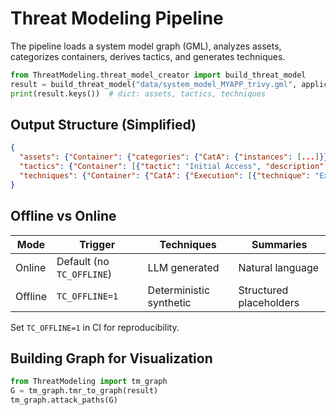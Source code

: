 # Threat Modeling Pipeline

The pipeline loads a system model graph (GML), analyzes assets, categorizes containers, derives tactics, and generates techniques.

```python
from ThreatModeling.threat_model_creator import build_threat_model
result = build_threat_model("data/system_model_MYAPP_trivy.gml", application="MYAPP", write_results=False)
print(result.keys())  # dict: assets, tactics, techniques
```

## Output Structure (Simplified)
```json
{
  "assets": {"Container": {"categories": {"CatA": {"instances": [...]}}}},
  "tactics": {"Container": [{"tactic": "Initial Access", "description": "..."}]},
  "techniques": {"Container": {"CatA": {"Execution": [{"technique": "ExploitX", "target": "cluster"}]}}}
}
```

## Offline vs Online

| Mode | Trigger | Techniques | Summaries |
|------|---------|-----------|-----------|
| Online | Default (no `TC_OFFLINE`) | LLM generated | Natural language |
| Offline | `TC_OFFLINE=1` | Deterministic synthetic | Structured placeholders |

Set `TC_OFFLINE=1` in CI for reproducibility.

## Building Graph for Visualization

```python
from ThreatModeling import tm_graph
G = tm_graph.tmr_to_graph(result)
tm_graph.attack_paths(G)
```

